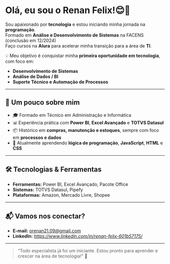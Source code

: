 # Olá, eu sou o Renan Felix!😊👋

Sou apaixonado por **tecnologia** e estou iniciando minha jornada na **programação**.  
Formado em **Análise e Desenvolvimento de Sistemas** na FACENS (conclusão em 12/2024)  
Faço cursos na **Alura** para acelerar minha transição para a área de **TI**.

💡 Meu objetivo é conquistar minha **primeira oportunidade em tecnologia**, com foco em:  
- **Desenvolvimento de Sistemas**  
- **Análise de Dados / BI**  
- **Suporte Técnico e Automação de Processos**  

---

## 🚀 Um pouco sobre mim
- 🎓 Formado em Técnico em Administração e Informática  
- 📊 Experiência prática com **Power BI**, **Excel Avançado** e **TOTVS Datasul**  
- 📦 Histórico em **compras, manutenção e estoques**, sempre com foco em **processos e dados**  
- 🌱 Atualmente aprendendo **lógica de programação**, **JavaScript**, **HTML** e **CSS**  

---

## 🛠 Tecnologias & Ferramentas
- **Ferramentas:** Power BI, Excel Avançado, Pacote Office  
- **Sistemas:** TOTVS Datasul, Pipefy  
- **Plataformas:** Amazon, Mercado Livre, Shopee  

---

## 📬 Vamos nos conectar?
- **E-mail:** orenan21.09@gmail.com  
- **LinkedIn:** *https://www.linkedin.com/in/renan-felix-601b57175/*  

---

> “Todo especialista já foi um iniciante. Estou pronto para aprender e crescer na área de tecnologia!” 🚀
